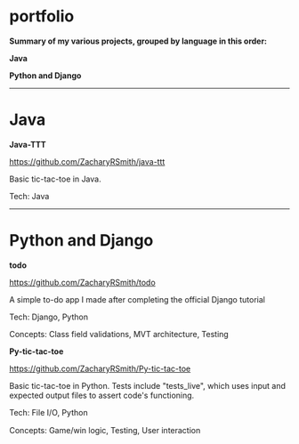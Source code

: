 # portfolio
__Summary of my various projects, grouped by language in this order:__

__Java__

__Python and Django__


___
# Java

__Java-TTT__

https://github.com/ZacharyRSmith/java-ttt

Basic tic-tac-toe in Java.

Tech: Java


___
# Python and Django

__todo__

https://github.com/ZacharyRSmith/todo

A simple to-do app I made after completing the official Django tutorial

Tech: Django, Python

Concepts: Class field validations, MVT architecture, Testing

__Py-tic-tac-toe__

https://github.com/ZacharyRSmith/Py-tic-tac-toe

Basic tic-tac-toe in Python. Tests include "tests_live", which uses input and expected output files to assert code's functioning.

Tech: File I/O, Python

Concepts: Game/win logic, Testing, User interaction